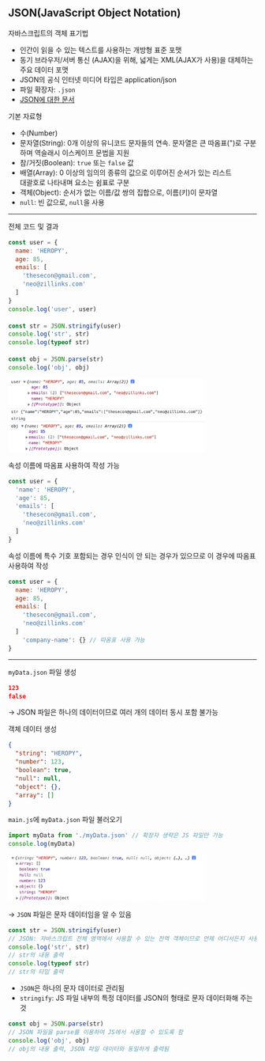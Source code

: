 ## JSON(JavaScript Object Notation)

자바스크립트의 객체 표기법

- 인간이 읽을 수 있는 텍스트를 사용하는 개방형 표준 포맷
- 동기 브라우저/서버 통신 (AJAX)을 위해, 넓게는 XML(AJAX가 사용)을 대체하는 주요 데이터 포맷
- JSON의 공식 인터넷 미디어 타입은 application/json
- 파일 확장자: `.json`
- [JSON에 대한 문서](https://ko.wikipedia.org/wiki/JSON)

기본 자료형

- 수(Number)
- 문자열(String): 0개 이상의 유니코드 문자들의 연속. 문자열은 큰 따옴표(")로 구분하며 역슬래시 이스케이프 문법을 지원
- 참/거짓(Boolean): `true` 또는 `false` 값
- 배열(Array): 0 이상의 임의의 종류의 값으로 이루어진 순서가 있는 리스트  
대괄호로 나타내며 요소는 쉼표로 구분
- 객체(Object): 순서가 없는 이름/값 쌍의 집합으로, 이름(키)이 문자열
- `null`: 빈 값으로, `null`을 사용

---

전체 코드 및 결과

```jsx
const user = {
  name: 'HEROPY',
  age: 85,
  emails: [
    'thesecon@gmail.com',
    'neo@zillinks.com'
  ]
}
console.log('user', user)

const str = JSON.stringify(user)
console.log('str', str)
console.log(typeof str)

const obj = JSON.parse(str)
console.log('obj', obj)
```

<img src = "../images/6-3-1.png" width="400px"/>

<br/>

속성 이름에 따옴표 사용하여 작성 가능

```jsx
const user = {
  'name': 'HEROPY',
  'age': 85,
  'emails': [
    'thesecon@gmail.com',
    'neo@zillinks.com'
  ]
}
```

속성 이름에 특수 기호 포함되는 경우 인식이 안 되는 경우가 있으므로 이 경우에 따옴표 사용하여 작성

```jsx
const user = {
  name: 'HEROPY',
  age: 85,
  emails: [
    'thesecon@gmail.com',
    'neo@zillinks.com'
  ]
	'company-name': {} // 따옴표 사용 가능
}
```

---

`myData.json` 파일 생성

```json
123
false
```

→ JSON 파일은 하나의 데이터이므로 여러 개의 데이터 동시 포함 불가능

객체 데이터 생성

```json
{
  "string": "HEROPY",
  "number": 123,
  "boolean": true,
  "null": null,
  "object": {},
  "array": []
}
```

`main.js`에 `myData.json` 파일 불러오기

```jsx
import myData from './myData.json' // 확장자 생략은 JS 파일만 가능
console.log(myData)
```

<img src = "../images/6-3-2.png" width="400px"/>

→ `JSON` 파일은 문자 데이터임을 알 수 있음


```jsx
const str = JSON.stringify(user)
// JSON: 자바스크립트 전체 영역에서 사용할 수 있는 전역 객체이므로 언제 어디서든지 사용 가능
console.log('str', str) 
// str의 내용 출력
console.log(typeof str) 
// str의 타입 출력
```

- `JSON`은 하나의 문자 데이터로 관리됨
- `stringify`: JS 파일 내부의 특정 데이터를 JSON의 형태로 문자 데이터화해 주는 것

```jsx
const obj = JSON.parse(str)
// JSON 파일을 parse를 이용하여 JS에서 사용할 수 있도록 함
console.log('obj', obj)
// obj의 내용 출력, JSON 파일 데이터와 동일하게 출력됨
```